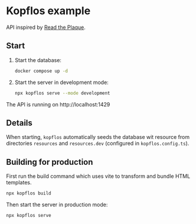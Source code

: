 # Kopflos example

API inspired by [Read the Plaque](https://readtheplaque.com/).

## Start

1. Start the database:
   ```bash
   docker compose up -d
   ```   
2. Start the server in development mode:
   ```bash
   npx kopflos serve --mode development
   ```

The API is running on http://localhost:1429

## Details

When starting, `kopflos` automatically seeds the database wit resource from directories `resources` and
`resources.dev` (configured in `kopflos.config.ts`).

## Building for production

First run the build command which uses vite to transform and bundle HTML templates.

```bash
npx kopflos build
```

Then start the server in production mode:

```bash
npx kopflos serve
```
